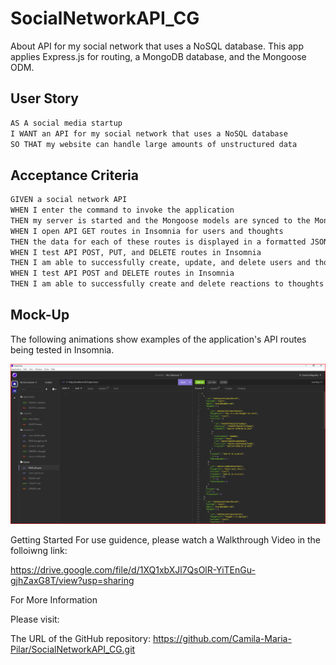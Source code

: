 # SocialNetworkAPI_CG
About
API for my social network that uses a NoSQL database. This app applies Express.js for routing, a MongoDB database, and the Mongoose ODM.

## User Story

```md
AS A social media startup
I WANT an API for my social network that uses a NoSQL database
SO THAT my website can handle large amounts of unstructured data
```

## Acceptance Criteria

```md
GIVEN a social network API
WHEN I enter the command to invoke the application
THEN my server is started and the Mongoose models are synced to the MongoDB database
WHEN I open API GET routes in Insomnia for users and thoughts
THEN the data for each of these routes is displayed in a formatted JSON
WHEN I test API POST, PUT, and DELETE routes in Insomnia
THEN I am able to successfully create, update, and delete users and thoughts in my database
WHEN I test API POST and DELETE routes in Insomnia
THEN I am able to successfully create and delete reactions to thoughts and add and remove friends to a user’s friend list
```

## Mock-Up
The following animations show examples of the application's API routes being tested in Insomnia.

![Demo of All routes being tested in Insomnia.](./assets/images/Social%20Network%20App%20demo-insomnia.png)



Getting Started
For use guidence, please watch a Walkthrough Video in the folloiwng link:

https://drive.google.com/file/d/1XQ1xbXJl7QsOlR-YiTEnGu-gjhZaxG8T/view?usp=sharing

For More Information

Please visit:

The URL of the GitHub repository: https://github.com/Camila-Maria-Pilar/SocialNetworkAPI_CG.git

